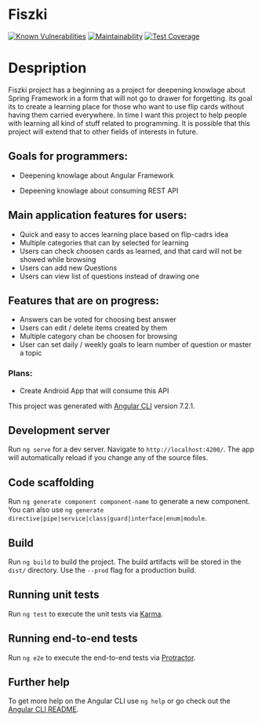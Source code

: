 # Fiszki
[![Known Vulnerabilities](https://snyk.io/test/github/Maretzky85/Fiszki/badge.svg)](https://snyk.io/test/github/Maretzky85/Fiszki)
[![Maintainability](https://api.codeclimate.com/v1/badges/534452b6707b9ca711bc/maintainability)](https://codeclimate.com/github/Maretzky85/Fiszki/maintainability)
[![Test Coverage](https://api.codeclimate.com/v1/badges/534452b6707b9ca711bc/test_coverage)](https://codeclimate.com/github/Maretzky85/Fiszki/test_coverage)


# Despription
Fiszki project has a beginning as a project for deepening knowlage about Spring Framework in a form that will not go to drawer for forgetting. its goal its to create a learning place for those who want to use flip cards without having them carried everywhere.
In time I want this project to help people with learning all kind of stuff related to programming. 
It is possible that this project will extend that to other fields of interests in future.

## Goals for programmers:
- Deepening knowlage about Angular Framework
  
- Depeening knowlage about consuming REST API

## Main application features for users:
  - Quick and easy to acces learning place based on flip-cadrs idea
  - Multiple categories that can by selected for learning
  - Users can check choosen cards as learned, and that card will not be showed while browsing
  - Users can add new Questions
  - Users can view list of questions instead of drawing one
  
## Features that are on progress:
  - Answers can be voted for choosing best answer
  - Users can edit / delete items created by them
  - Multiple category chan be choosen for browsing
  - User can set daily / weekly goals to learn number of question or master a topic
  
### Plans:
  - Create Android App that will consume this API


This project was generated with [Angular CLI](https://github.com/angular/angular-cli) version 7.2.1.

## Development server

Run `ng serve` for a dev server. Navigate to `http://localhost:4200/`. The app will automatically reload if you change any of the source files.

## Code scaffolding

Run `ng generate component component-name` to generate a new component. You can also use `ng generate directive|pipe|service|class|guard|interface|enum|module`.

## Build

Run `ng build` to build the project. The build artifacts will be stored in the `dist/` directory. Use the `--prod` flag for a production build.

## Running unit tests

Run `ng test` to execute the unit tests via [Karma](https://karma-runner.github.io).

## Running end-to-end tests

Run `ng e2e` to execute the end-to-end tests via [Protractor](http://www.protractortest.org/).

## Further help

To get more help on the Angular CLI use `ng help` or go check out the [Angular CLI README](https://github.com/angular/angular-cli/blob/master/README.md).
